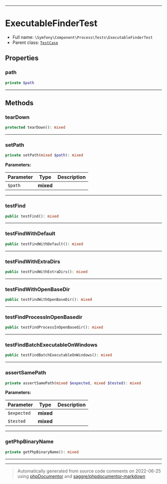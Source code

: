 ***

# ExecutableFinderTest





* Full name: `\Symfony\Component\Process\Tests\ExecutableFinderTest`
* Parent class: [`TestCase`](../../../../PHPUnit/Framework/TestCase.md)



## Properties


### path



```php
private $path
```






***

## Methods


### tearDown



```php
protected tearDown(): mixed
```











***

### setPath



```php
private setPath(mixed $path): mixed
```








**Parameters:**

| Parameter | Type | Description |
|-----------|------|-------------|
| `$path` | **mixed** |  |




***

### testFind



```php
public testFind(): mixed
```











***

### testFindWithDefault



```php
public testFindWithDefault(): mixed
```











***

### testFindWithExtraDirs



```php
public testFindWithExtraDirs(): mixed
```











***

### testFindWithOpenBaseDir



```php
public testFindWithOpenBaseDir(): mixed
```











***

### testFindProcessInOpenBasedir



```php
public testFindProcessInOpenBasedir(): mixed
```











***

### testFindBatchExecutableOnWindows



```php
public testFindBatchExecutableOnWindows(): mixed
```











***

### assertSamePath



```php
private assertSamePath(mixed $expected, mixed $tested): mixed
```








**Parameters:**

| Parameter | Type | Description |
|-----------|------|-------------|
| `$expected` | **mixed** |  |
| `$tested` | **mixed** |  |




***

### getPhpBinaryName



```php
private getPhpBinaryName(): mixed
```











***


***
> Automatically generated from source code comments on 2022-06-25 using [phpDocumentor](http://www.phpdoc.org/) and [saggre/phpdocumentor-markdown](https://github.com/Saggre/phpDocumentor-markdown)
